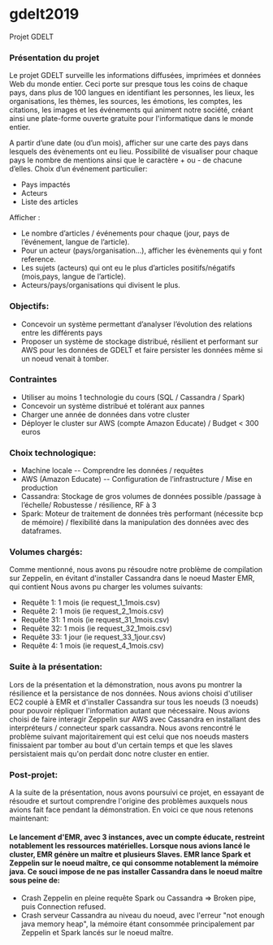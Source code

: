 # gdelt2019
Projet GDELT

### Présentation du projet
Le projet GDELT surveille les informations diffusées, imprimées et données Web du monde entier. Ceci porte sur presque tous les coins de chaque pays, dans plus de 100 langues en identifiant les personnes, les lieux, les organisations, les thèmes, les sources, les émotions, les comptes, les citations, les images et les événements qui animent notre société, créant ainsi une plate-forme ouverte gratuite pour l'informatique dans le monde entier.

A partir d’une date (ou d’un mois), afficher sur une carte des pays dans lesquels des évènements ont eu lieu.
Possibilité de visualiser pour chaque pays le nombre de mentions ainsi que le caractère + ou - de chacune d’elles.
Choix d’un événement particulier:
- Pays impactés
- Acteurs
- Liste des articles

Afficher :
- Le nombre d’articles / événements pour chaque (jour, pays de l’événement, langue de l’article).
- Pour un acteur (pays/organisation...), afficher les évènements qui y font reference.
- Les sujets (acteurs) qui ont eu le plus d’articles positifs/négatifs (mois,pays, langue de l’article).
- Acteurs/pays/organisations qui divisent le plus.

### Objectifs:
- Concevoir un système permettant d’analyser l’évolution des relations entre les différents pays
- Proposer un système de stockage distribué, résilient et performant sur AWS pour les données de GDELT et faire persister les données même si un noeud venait à tomber.

### Contraintes
- Utiliser au moins 1 technologie du  cours (SQL / Cassandra / Spark)
- Concevoir un système distribué et tolérant aux pannes
- Charger une année de données dans votre cluster
- Déployer le cluster sur AWS (compte Amazon Educate) / Budget < 300 euros

### Choix technologique:
- Machine locale -- Comprendre les données / requêtes
- AWS (Amazon Educate) -- Configuration de l’infrastructure / Mise en production
- Cassandra: Stockage de  gros volumes de données possible /passage à l’échelle/ Robustesse / résilience, RF à 3
- Spark: Moteur de traitement de données très performant (nécessite bcp de mémoire) / flexibilité dans la manipulation des données avec des dataframes.

### Volumes chargés:
Comme mentionné, nous avons pu résoudre notre problème de compilation sur Zeppelin, en évitant d'installer Cassandra dans le noeud Master EMR, qui contient
Nous avons pu charger les volumes suivants:
- Requête 1: 1 mois (ie request_1_1mois.csv)
- Requête 2: 1 mois (ie request_2_1mois.csv)
- Requête 31: 1 mois (ie request_31_1mois.csv)
- Requête 32: 1 mois (ie request_32_1mois.csv)
- Requête 33: 1 jour (ie request_33_1jour.csv)
- Requête 4: 1 mois (ie request_4_1mois.csv)

### Suite à la présentation:
Lors de la présentation et la démonstration, nous avons pu montrer la résilience et la persistance de nos données.
Nous avions choisi d'utiliser EC2 couplé à EMR et d'installer Cassandra sur tous les noeuds (3 noeuds) pour pouvoir répliquer l'information autant que nécessaire. Nous avions choisi de faire interagir Zeppelin sur AWS avec Cassandra en installant des interpréteurs / connecteur spark cassandra.
Nous avons rencontré le problème suivant majoritairement qui est celui que nos noeuds masters finissaient par tomber au bout d'un certain temps et que les slaves persistaient mais qu'on perdait donc notre cluster en entier.

### Post-projet:
A la suite de la présentation, nous avons poursuivi ce projet, en essayant de résoudre et surtout comprendre l'origine des problèmes auxquels nous avions fait face pendant la démonstration. En voici ce que nous retenons maintenant: 
#### Le lancement d'EMR, avec 3 instances, avec un compte éducate, restreint notablement les ressources matérielles. Lorsque nous avions lancé le cluster, EMR génère un maître et plusieurs Slaves. EMR lance Spark et Zeppelin sur le noeud maître, ce qui consomme notablement la mémoire java. Ce souci impose de ne pas installer Cassandra dans le noeud maître sous peine de:
- Crash Zeppelin en pleine requête Spark ou Cassandra => Broken pipe, puis Connection refused.
- Crash serveur Cassandra au niveau du noeud, avec l'erreur "not enough java memory heap", la mémoire étant consommée principalement par Zeppelin et Spark lancés sur le noeud maître.


